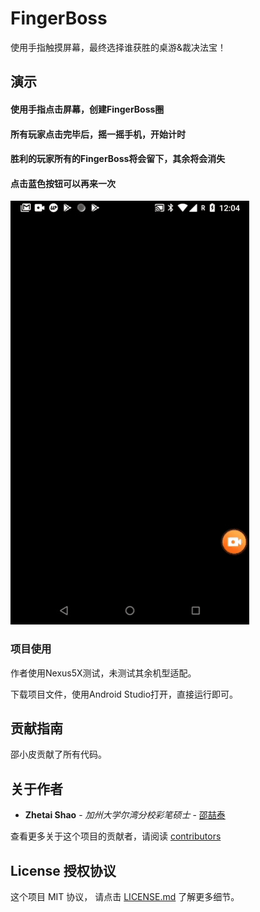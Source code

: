 # FingerBoss

使用手指触摸屏幕，最终选择谁获胜的桌游&裁决法宝！

## 演示

#### 使用手指点击屏幕，创建FingerBoss圈
#### 所有玩家点击完毕后，摇一摇手机，开始计时
#### 胜利的玩家所有的FingerBoss将会留下，其余将会消失
#### 点击蓝色按钮可以再来一次

![image](https://github.com/ZTShao/FingerBoss/blob/master/FingerBoss.gif)


### 项目使用

作者使用Nexus5X测试，未测试其余机型适配。

下载项目文件，使用Android Studio打开，直接运行即可。


## 贡献指南

邵小皮贡献了所有代码。


## 关于作者

* **Zhetai Shao** - *加州大学尔湾分校彩笔硕士* - [邵喆泰](主页崩了暂时)

查看更多关于这个项目的贡献者，请阅读 [contributors](https://www.baidu.com) 

## License 授权协议

这个项目 MIT 协议， 请点击 [LICENSE.md](LICENSE.md) 了解更多细节。

